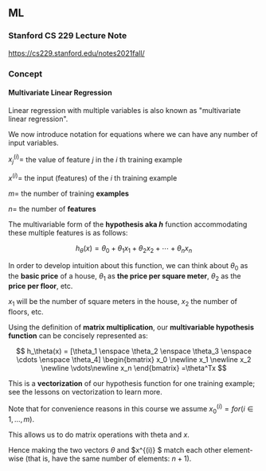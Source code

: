 ## ML

### Stanford CS 229 Lecture Note

https://cs229.stanford.edu/notes2021fall/

### Concept

#### Multivariate Linear Regression

Linear regression with multiple variables is also known as "multivariate linear regression".

We now introduce notation for equations where we can have any number of input variables.

$x_j^{(i)}=$ the value of feature $j$ in the $i$ th training example

$x^{(i)}=$ the input (features) of the $i$ th training example

$m=$ the number of training **examples**

$n=$ the number of **features**

The multivariable form of the **hypothesis aka $h$** function accommodating these multiple features is as follows:

$$
h_\theta(x) = \theta_0 + \theta_1x_1 + \theta_2x_2 + \cdots + \theta_nx_n
$$

In order to develop intuition about this function, we can think about $\theta_0$ as the **basic price** of a house, $\theta_1$ as **the price per square meter**,  $\theta_2$ as the **price per floor**, etc.  

$x_1$ will be the number of square meters in the house, $x_2$ the number of floors, etc.

Using the definition of **matrix multiplication**, our **multivariable hypothesis function** can be concisely represented as:

$$
h_\theta(x) = 
[\theta_1 \enspace \theta_2 \enspace \theta_3 \enspace \cdots \enspace \theta_4]
\begin{bmatrix}
   x_0 \newline
   x_1 \newline
   x_2 \newline
   \vdots\newline
   x_n
\end{bmatrix}
=\theta^Tx
$$

This is a **vectorization** of our hypothesis function for one training example; see the lessons on vectorization to learn more.

Note that for convenience reasons in this course we assume $x_0^{(i)} =  for (i\in1,\dots,m)$.

This allows us to do matrix operations with theta and $x$. 

Hence making the two vectors $\theta$ and $x^{(i)} $ match each other element-wise (that is, have the same number of elements: $n+1$). 

